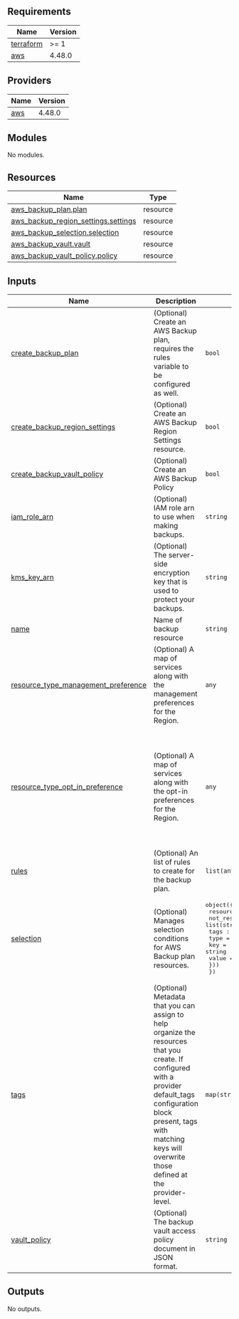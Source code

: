 ## Requirements

| Name | Version |
|------|---------|
| <a name="requirement_terraform"></a> [terraform](#requirement\_terraform) | >= 1 |
| <a name="requirement_aws"></a> [aws](#requirement\_aws) | 4.48.0 |

## Providers

| Name | Version |
|------|---------|
| <a name="provider_aws"></a> [aws](#provider\_aws) | 4.48.0 |

## Modules

No modules.

## Resources

| Name | Type |
|------|------|
| [aws_backup_plan.plan](https://registry.terraform.io/providers/hashicorp/aws/4.48.0/docs/resources/backup_plan) | resource |
| [aws_backup_region_settings.settings](https://registry.terraform.io/providers/hashicorp/aws/4.48.0/docs/resources/backup_region_settings) | resource |
| [aws_backup_selection.selection](https://registry.terraform.io/providers/hashicorp/aws/4.48.0/docs/resources/backup_selection) | resource |
| [aws_backup_vault.vault](https://registry.terraform.io/providers/hashicorp/aws/4.48.0/docs/resources/backup_vault) | resource |
| [aws_backup_vault_policy.policy](https://registry.terraform.io/providers/hashicorp/aws/4.48.0/docs/resources/backup_vault_policy) | resource |

## Inputs

| Name | Description | Type | Default | Required |
|------|-------------|------|---------|:--------:|
| <a name="input_create_backup_plan"></a> [create\_backup\_plan](#input\_create\_backup\_plan) | (Optional) Create an AWS Backup plan, requires the rules variable to be configured as well. | `bool` | `true` | no |
| <a name="input_create_backup_region_settings"></a> [create\_backup\_region\_settings](#input\_create\_backup\_region\_settings) | (Optional) Create an AWS Backup Region Settings resource. | `bool` | `true` | no |
| <a name="input_create_backup_vault_policy"></a> [create\_backup\_vault\_policy](#input\_create\_backup\_vault\_policy) | (Optional) Create an AWS Backup Policy | `bool` | `false` | no |
| <a name="input_iam_role_arn"></a> [iam\_role\_arn](#input\_iam\_role\_arn) | (Optional) IAM role arn to use when making backups. | `string` | `""` | no |
| <a name="input_kms_key_arn"></a> [kms\_key\_arn](#input\_kms\_key\_arn) | (Optional) The server-side encryption key that is used to protect your backups. | `string` | n/a | yes |
| <a name="input_name"></a> [name](#input\_name) | Name of backup resource | `string` | n/a | yes |
| <a name="input_resource_type_management_preference"></a> [resource\_type\_management\_preference](#input\_resource\_type\_management\_preference) | (Optional) A map of services along with the management preferences for the Region. | `any` | <pre>{<br>  "DynamoDB": true,<br>  "EFS": true<br>}</pre> | no |
| <a name="input_resource_type_opt_in_preference"></a> [resource\_type\_opt\_in\_preference](#input\_resource\_type\_opt\_in\_preference) | (Optional) A map of services along with the opt-in preferences for the Region. | `any` | <pre>{<br>  "Aurora": true,<br>  "DocumentDB": true,<br>  "DynamoDB": true,<br>  "EBS": true,<br>  "EC2": true,<br>  "EFS": true,<br>  "FSx": true,<br>  "Neptune": true,<br>  "RDS": true,<br>  "Storage Gateway": true,<br>  "VirtualMachine": true<br>}</pre> | no |
| <a name="input_rules"></a> [rules](#input\_rules) | (Optional) An list of rules to create for the backup plan. | `list(any)` | `[]` | no |
| <a name="input_selection"></a> [selection](#input\_selection) | (Optional) Manages selection conditions for AWS Backup plan resources. | <pre>object({<br>    resources : list(string),<br>    not_resources : list(string),<br>    tags : list(object({<br>      type  = string<br>      key   = string<br>      value = string<br>    }))<br>  })</pre> | <pre>{<br>  "not_resources": [],<br>  "resources": [],<br>  "tags": []<br>}</pre> | no |
| <a name="input_tags"></a> [tags](#input\_tags) | (Optional) Metadata that you can assign to help organize the resources that you create. If configured with a provider default\_tags configuration block present, tags with matching keys will overwrite those defined at the provider-level. | `map(string)` | `{}` | no |
| <a name="input_vault_policy"></a> [vault\_policy](#input\_vault\_policy) | (Optional) The backup vault access policy document in JSON format. | `string` | `null` | no |

## Outputs

No outputs.
